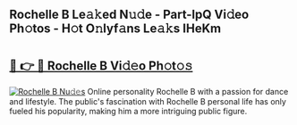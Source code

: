 ## Rochelle B Le𝚊𝚔ed N𝚞𝚍e - Part-lpQ Vi𝚍eo Ph𝚘tos - H𝚘t O𝚗lyf𝚊ns Le𝚊𝚔s IHeKm

# <h2><a href="http://hf00ut.feru.top/?c=Rochelle+B">🔗 👉 🔴 Rochelle B Vi𝚍𝚎o Ph𝚘t𝚘𝚜</a></h2>

[![Rochelle B Nu𝚍𝚎s](https://i.imgur.com/0TWrTi3.gif)](http://hf00ut.feru.top/?c=Rochelle+B)
Online personality Rochelle B with a passion for dance and lifestyle. The public's fascination with Rochelle B personal life has only fueled his popularity, making him a more intriguing public figure. 
